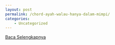 ```yaml
---
layout: post
permalink: /chord-ayah-walau-hanya-dalam-mimpi/
categories:
    - Uncategorized
---
```


[Baca Selengkapnya](/05)